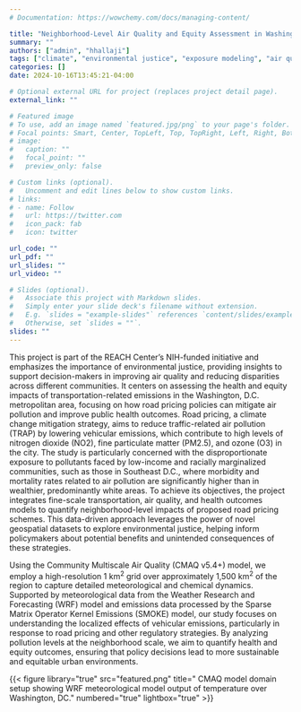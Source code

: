```yaml
---
# Documentation: https://wowchemy.com/docs/managing-content/

title: "Neighborhood-Level Air Quality and Equity Assessment in Washington D.C. through Advanced Modeling and Policy Analysis"
summary: ""
authors: ["admin", "hhallaji"]
tags: ["climate", "environmental justice", "exposure modeling", "air quality modeling", "research co-development"]
categories: []
date: 2024-10-16T13:45:21-04:00

# Optional external URL for project (replaces project detail page).
external_link: ""

# Featured image
# To use, add an image named `featured.jpg/png` to your page's folder.
# Focal points: Smart, Center, TopLeft, Top, TopRight, Left, Right, BottomLeft, Bottom, BottomRight.
# image:
#   caption: ""
#   focal_point: ""
#   preview_only: false

# Custom links (optional).
#   Uncomment and edit lines below to show custom links.
# links:
# - name: Follow
#   url: https://twitter.com
#   icon_pack: fab
#   icon: twitter

url_code: ""
url_pdf: ""
url_slides: ""
url_video: ""

# Slides (optional).
#   Associate this project with Markdown slides.
#   Simply enter your slide deck's filename without extension.
#   E.g. `slides = "example-slides"` references `content/slides/example-slides.md`.
#   Otherwise, set `slides = ""`.
slides: ""
---
```



This project is part of the REACH Center’s NIH-funded initiative and emphasizes the importance of environmental justice, providing insights to support decision-makers in improving air quality and reducing disparities across different communities. It centers on assessing the health and equity impacts of transportation-related emissions in the Washington, D.C. metropolitan area, focusing on how road pricing policies can mitigate air pollution and improve public health outcomes. Road pricing, a climate change mitigation strategy, aims to reduce traffic-related air pollution (TRAP) by lowering vehicular emissions, which contribute to high levels of nitrogen dioxide (NO2), fine particulate matter (PM2.5), and ozone (O3) in the city. The study is particularly concerned with the disproportionate exposure to pollutants faced by low-income and racially marginalized communities, such as those in Southeast D.C., where morbidity and mortality rates related to air pollution are significantly higher than in wealthier, predominantly white areas. To achieve its objectives, the project integrates fine-scale transportation, air quality, and health outcomes models to quantify neighborhood-level impacts of proposed road pricing schemes. This data-driven approach leverages the power of novel geospatial datasets to explore environmental justice, helping inform policymakers about potential benefits and unintended consequences of these strategies.

Using the Community Multiscale Air Quality (CMAQ v5.4+) model, we employ a high-resolution 1 km<sup>2</sup> grid over approximately 1,500 km<sup>2</sup> of the region to capture detailed meteorological and chemical dynamics. Supported by meteorological data from the Weather Research and Forecasting (WRF) model and emissions data processed by the Sparse Matrix Operator Kernel Emissions (SMOKE) model, our study focuses on understanding the localized effects of vehicular emissions, particularly in response to road pricing and other regulatory strategies. By analyzing pollution levels at the neighborhood scale, we aim to quantify health and equity outcomes, ensuring that policy decisions lead to more sustainable and equitable urban environments. 

{{< figure library="true" src="featured.png" title=" CMAQ model domain setup showing WRF meteorological model output of temperature over Washington, DC." numbered="true" lightbox="true" >}}
